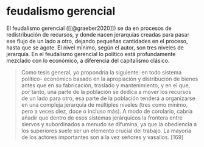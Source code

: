 # feudalismo gerencial
El feudalismo gerencial ([[@graeber2020]]) se da en procesos de redistribución de recursos, y donde nacen jerarquías creadas para pasar ese flujo de un lado a otro, dejando pequeñas cantidades en el proceso, hasta que se agote. El nivel mínimo, según el autor, son tres niveles de jerarquía. En el feudalismo gerencial lo político está profundamente mezclado con lo económico, a diferencia del capitalismo clásico.

>Como tesis general, yo propondría la siguiente: en todo sistema político- económico basado en la apropiación y distribución de bienes antes que en su fabricación, traslado y mantenimiento, y en el que, por tanto, una parte de la población se dedica a mover los recursos de un lado para otro, esa parte de la población tenderá a organizarse en una compleja jerarquía de múltiples niveles (tres como mínimo, pero a veces diez, doce o incluso más). A modo de corolario, cabría añadir que dentro de esos sistemas jerárquicos la frontera entre siervos y subordinados a menudo se difumina, ya que la obediencia a los superiores suele ser un elemento crucial del trabajo. La mayoría de los actores importantes son a la vez señores y vasallos. [169]
